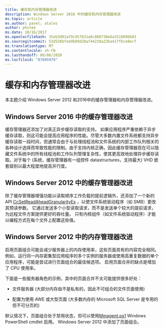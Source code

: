 ```yaml
---
title: 缓存和内存管理器改进
description: Windows Server 2016 中的缓存和内存管理器改进
ms.topic: article
ms.author: pavel; atales
author: phstee
ms.date: 10/16/2017
ms.openlocfilehash: 35eb3d01af9c957831a6c860738e6a2516096b03
ms.sourcegitcommit: 53d526bfeddb89d28af44210a23ba417f6ce0ecf
ms.translationtype: MT
ms.contentlocale: zh-CN
ms.lasthandoff: 08/06/2020
ms.locfileid: "87895979"
---
```

# <a name="cache-and-memory-manager-improvements"></a>缓存和内存管理器改进

本主题介绍 Windows Server 2012 和2016中的缓存管理器和内存管理器改进。

## <a name="cache-manager-improvements-in-windows-server-2016"></a>Windows Server 2016 中的缓存管理器改进
缓存管理器还添加了对真正异步缓存读取的支持。
如果应用程序严重依赖于异步缓存读取，则这可能会提高应用程序的性能。尽管大多数内置文件系统都支持异步缓存读取一段时间，但通常会由于与处理线程池和文件系统的内部工作队列相关的各种设计选择而导致性能的限制。由于支持内核正确，因此缓存管理器现在可以隐藏文件系统中的所有线程池和工作队列管理复杂性，使其更高效地处理异步缓存读取。对于每个 (系统，缓存管理器有一组控件 datastructures，支持最大) VHD 嵌套级别以最大程度地提高并行度。


## <a name="cache-manager-improvements-in-windows-server-2012"></a>Windows Server 2012 中的缓存管理器改进
除了缓存管理器增强功能以读取顺序工作负载的提前逻辑外，还添加了一个新的 API [CcSetReadAheadGranularityEx](https://msdn.microsoft.com/library/windows/hardware/hh406341.aspx) ，以使文件系统驱动程序（如 SMB）更改其预读参数。 它通过发送多个小型读取请求，而不是发送单个较大的提前请求，为远程文件方案提供更好的吞吐量。 只有内核组件（如文件系统驱动程序）才能以编程方式在每个文件上配置这些值。

## <a name="memory-manager-improvements-in-windows-server-2012"></a>Windows Server 2012 中的内存管理器改进
启用页面组合可能会减少服务器上的内存使用率，这些页面具有的内容完全相同。 例如，运行同一内存密集型应用程序的多个实例的服务器或使用高重复数据的单个应用程序，可能是尝试进行页面组合的最佳候选项。 启用页面合并的缺点是增加了 CPU 使用率。

下面是一些服务器角色的示例，其中的页面合并不太可能提供很多好处：

-   文件服务器 (大部分内存由不是私有的，因此不可组合的文件页面使用) 

-   配置为使用 AWE 或大型页面 (大多数内存的 Microsoft SQL Server 是专用的但不可分页的) 

默认情况下，页面组合处于禁用状态，但可以使用[Mmagent.ps1](https://technet.microsoft.com/library/jj658954.aspx) Windows PowerShell cmdlet 启用。 Windows Server 2012 中添加了页面组合。

